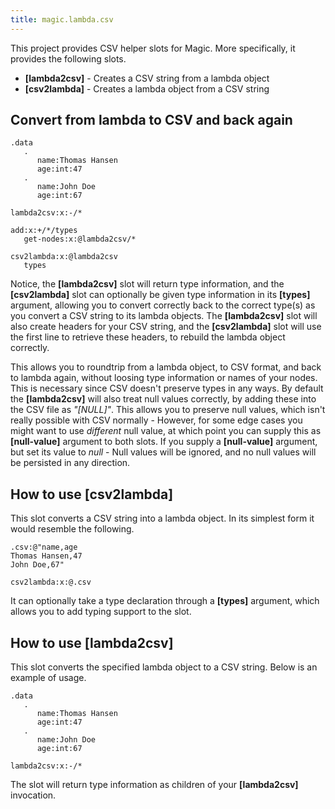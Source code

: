 ```yaml
---
title: magic.lambda.csv
---
```


This project provides CSV helper slots for Magic. More specifically, it provides the following slots.

* __[lambda2csv]__ - Creates a CSV string from a lambda object
* __[csv2lambda]__ - Creates a lambda object from a CSV string

## Convert from lambda to CSV and back again

```
.data
   .
      name:Thomas Hansen
      age:int:47
   .
      name:John Doe
      age:int:67

lambda2csv:x:-/*

add:x:+/*/types
   get-nodes:x:@lambda2csv/*

csv2lambda:x:@lambda2csv
   types
```

Notice, the **[lambda2csv]** slot will return type information, and the **[csv2lambda]** slot can optionally be
given type information in its **[types]** argument, allowing you to convert correctly back to the correct type(s)
as you convert a CSV string to its lambda objects. The **[lambda2csv]** slot will also create headers for your
CSV string, and the **[csv2lambda]** slot will use the first line to retrieve these headers, to rebuild the lambda
object correctly.

This allows you to roundtrip from a lambda object, to CSV format, and back to lambda again, without loosing
type information or names of your nodes. This is necessary since CSV doesn't preserve types in any ways. By
default the **[lambda2csv]** will also treat null values correctly, by adding these into the CSV file as _"[NULL]"_.
This allows you to preserve null values, which isn't really possible with CSV normally - However, for some edge
cases you might want to use  _different_ null value, at which point you can supply this as **[null-value]** argument
to both slots. If you supply a **[null-value]** argument, but set its value to _null_ - Null values will be ignored,
and no null values will be persisted in any direction.

## How to use [csv2lambda]

This slot converts a CSV string into a lambda object. In its simplest form it would resemble the following.

```
.csv:@"name,age
Thomas Hansen,47
John Doe,67"

csv2lambda:x:@.csv
```

It can optionally take a type declaration through a **[types]** argument, which allows you to add typing support
to the slot.

## How to use [lambda2csv]

This slot converts the specified lambda object to a CSV string. Below is an example of usage.

```
.data
   .
      name:Thomas Hansen
      age:int:47
   .
      name:John Doe
      age:int:67

lambda2csv:x:-/*
```

The slot will return type information as children of your **[lambda2csv]** invocation.

